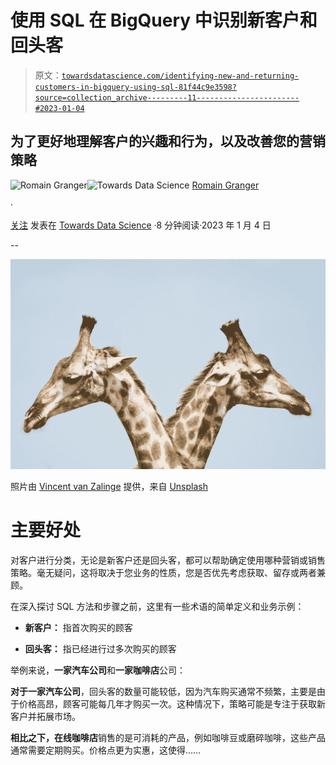 # 使用 SQL 在 BigQuery 中识别新客户和回头客

> 原文：[`towardsdatascience.com/identifying-new-and-returning-customers-in-bigquery-using-sql-81f44c9e3598?source=collection_archive---------11-----------------------#2023-01-04`](https://towardsdatascience.com/identifying-new-and-returning-customers-in-bigquery-using-sql-81f44c9e3598?source=collection_archive---------11-----------------------#2023-01-04)

## 为了更好地理解客户的兴趣和行为，以及改善您的营销策略

[](https://romaingranger.medium.com/?source=post_page-----81f44c9e3598--------------------------------)![Romain Granger](https://romaingranger.medium.com/?source=post_page-----81f44c9e3598--------------------------------)[](https://towardsdatascience.com/?source=post_page-----81f44c9e3598--------------------------------)![Towards Data Science](https://towardsdatascience.com/?source=post_page-----81f44c9e3598--------------------------------) [Romain Granger](https://romaingranger.medium.com/?source=post_page-----81f44c9e3598--------------------------------)

·

[关注](https://medium.com/m/signin?actionUrl=https%3A%2F%2Fmedium.com%2F_%2Fsubscribe%2Fuser%2F36c0056b1ee7&operation=register&redirect=https%3A%2F%2Ftowardsdatascience.com%2Fidentifying-new-and-returning-customers-in-bigquery-using-sql-81f44c9e3598&user=Romain+Granger&userId=36c0056b1ee7&source=post_page-36c0056b1ee7----81f44c9e3598---------------------post_header-----------) 发表在 [Towards Data Science](https://towardsdatascience.com/?source=post_page-----81f44c9e3598--------------------------------) ·8 分钟阅读·2023 年 1 月 4 日[](https://medium.com/m/signin?actionUrl=https%3A%2F%2Fmedium.com%2F_%2Fvote%2Ftowards-data-science%2F81f44c9e3598&operation=register&redirect=https%3A%2F%2Ftowardsdatascience.com%2Fidentifying-new-and-returning-customers-in-bigquery-using-sql-81f44c9e3598&user=Romain+Granger&userId=36c0056b1ee7&source=-----81f44c9e3598---------------------clap_footer-----------)

--

[](https://medium.com/m/signin?actionUrl=https%3A%2F%2Fmedium.com%2F_%2Fbookmark%2Fp%2F81f44c9e3598&operation=register&redirect=https%3A%2F%2Ftowardsdatascience.com%2Fidentifying-new-and-returning-customers-in-bigquery-using-sql-81f44c9e3598&source=-----81f44c9e3598---------------------bookmark_footer-----------)![](img/91184e9b57fb6e50c3e8cec94a069d4e.png)

照片由 [Vincent van Zalinge](https://unsplash.com/@vincentvanzalinge?utm_source=medium&utm_medium=referral) 提供，来自 [Unsplash](https://unsplash.com/?utm_source=medium&utm_medium=referral)

# 主要好处

对客户进行分类，无论是新客户还是回头客，都可以帮助确定使用哪种营销或销售策略。毫无疑问，这将取决于您业务的性质，您是否优先考虑获取、留存或两者兼顾。

在深入探讨 SQL 方法和步骤之前，这里有一些术语的简单定义和业务示例：

+   **新客户：** 指首次购买的顾客

+   **回头客：** 指已经进行过多次购买的顾客

举例来说，**一家汽车公司**和**一家咖啡店**公司：

**对于一家汽车公司**，回头客的数量可能较低，因为汽车购买通常不频繁，主要是由于价格高昂，顾客可能每几年才购买一次。这种情况下，策略可能是专注于获取新客户并拓展市场。

**相比之下，在线咖啡店**销售的是可消耗的产品，例如咖啡豆或磨碎咖啡，这些产品通常需要定期购买。价格点更为实惠，这使得……
